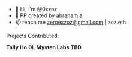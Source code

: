 - 👋 Hi, I’m @0xzoz
- 🌱 PP created by [abraham.ai](https://abraham.ai/)
- 📫 reach me zeroexzoz@gmail.com | zoz.eth

Projects Contributed:

**Tally Ho**
**0L**
**Mysten Labs**
**TBD**

<!---
0xzoz/0xzoz is a ✨ special ✨ repository because its `README.md` (this file) appears on your GitHub profile.
You can click the Preview link to take a look at your changes.
--->
